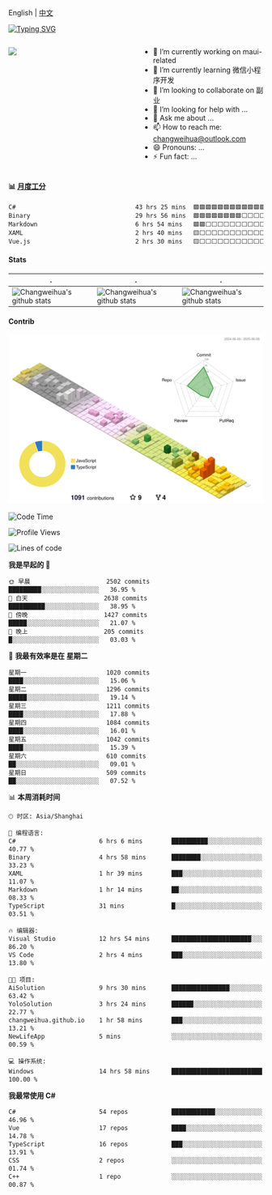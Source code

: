 English | [中文](README_CN.md)

[![Typing SVG](https://readme-typing-svg.herokuapp.com?color=%2336BCF7&center=true&vCenter=true&width=600&lines=Hi+there+👋,+I+am+Chang+Weihua;+Welcome+to+My+Profile!;Over+9+years+of+programming+experience;Always+learning+new+things+)](https://git.io/typing-svg)

<div style="display: grid;gap: 20px;grid-template-columns: repeat(auto-fit, minmax(240px, 1fr));">

[<img src="https://github-readme-stats.vercel.app/api?username=changweihua&show_icons=true&locale=cn" />](https://metrics.lecoq.io/changweihua#gh-light-mode-only)

<div>

- 🔭 I’m currently working on maui-related
- 🌱 I’m currently learning 微信小程序开发
- 👯 I’m looking to collaborate on 副业
- 🤔 I’m looking for help with ...
- 💬 Ask me about ...
- 📫 How to reach me: changweihua@outlook.com
- 😄 Pronouns: ...
- ⚡ Fun fact: ...

</div>

</div>

#### :bar_chart: [月度工分](https://github.com/changweihua/wakapi)

<!--START_SECTION:wakao-->

```txt
C#                                 43 hrs 25 mins  🟩🟩🟩🟩🟩🟩🟩🟩🟩🟩🟩🟩⬜⬜⬜⬜⬜⬜⬜⬜⬜⬜⬜⬜⬜   47.21 %
Binary                             29 hrs 56 mins  🟩🟩🟩🟩🟩🟩🟩🟩⬜⬜⬜⬜⬜⬜⬜⬜⬜⬜⬜⬜⬜⬜⬜⬜⬜   32.55 %
Markdown                           6 hrs 54 mins   🟩🟩⬜⬜⬜⬜⬜⬜⬜⬜⬜⬜⬜⬜⬜⬜⬜⬜⬜⬜⬜⬜⬜⬜⬜   07.50 %
XAML                               2 hrs 40 mins   🟨⬜⬜⬜⬜⬜⬜⬜⬜⬜⬜⬜⬜⬜⬜⬜⬜⬜⬜⬜⬜⬜⬜⬜⬜   02.90 %
Vue.js                             2 hrs 30 mins   🟨⬜⬜⬜⬜⬜⬜⬜⬜⬜⬜⬜⬜⬜⬜⬜⬜⬜⬜⬜⬜⬜⬜⬜⬜   02.73 %
```

<!--END_SECTION:wakao-->

#### Stats ####


| .                                                                                                                                            | .                                                                                                                                      | .                                                                                                                                                     |
| -------------------------------------------------------------------------------------------------------------------------------------------- | -------------------------------------------------------------------------------------------------------------------------------------- | ----------------------------------------------------------------------------------------------------------------------------------------------------- |
| ![Changweihua's github stats](https://github-readme-stats.vercel.app/api?username=changweihua&show_icons=true&theme=radical&hide_title=true) | ![Changweihua's github stats](https://github-readme-stats.vercel.app/api/top-langs/?username=changweihua&theme=radical&layout=compact) | ![Changweihua's github stats](https://github-readme-stats.vercel.app/api?username=changweihua&show_icons=true&theme=radical&include_all_commits=true) |


#### Contrib ####

<!--   profile-green-animate -->
![](./profile-3d-contrib/profile-south-season-animate.svg)

<!--START_SECTION:waka-->
![Code Time](http://img.shields.io/badge/Code%20Time-1%2C473%20hrs%2053%20mins-blue)

![Profile Views](http://img.shields.io/badge/%E4%B8%AA%E4%BA%BA%E8%B5%84%E6%96%99%E8%A7%82%E7%9C%8B%E6%AC%A1%E6%95%B0-1-blue)

![Lines of code](https://img.shields.io/badge/%E4%BB%8E%E3%80%8CHello%20World%E3%80%8D%E8%B5%B7%E6%88%91%E5%B7%B2%E7%BB%8F%E5%86%99%E4%BA%86-24.1%20million%20%E8%A1%8C%E4%BB%A3%E7%A0%81-blue)

**我是早起的 🐤** 

```text
🌞 早晨                     2502 commits        █████████░░░░░░░░░░░░░░░░   36.95 % 
🌆 白天                     2638 commits        ██████████░░░░░░░░░░░░░░░   38.95 % 
🌃 傍晚                     1427 commits        █████░░░░░░░░░░░░░░░░░░░░   21.07 % 
🌙 晚上                     205 commits         █░░░░░░░░░░░░░░░░░░░░░░░░   03.03 % 
```
📅 **我最有效率是在 星期二** 

```text
星期一                      1020 commits        ████░░░░░░░░░░░░░░░░░░░░░   15.06 % 
星期二                      1296 commits        █████░░░░░░░░░░░░░░░░░░░░   19.14 % 
星期三                      1211 commits        ████░░░░░░░░░░░░░░░░░░░░░   17.88 % 
星期四                      1084 commits        ████░░░░░░░░░░░░░░░░░░░░░   16.01 % 
星期五                      1042 commits        ████░░░░░░░░░░░░░░░░░░░░░   15.39 % 
星期六                      610 commits         ██░░░░░░░░░░░░░░░░░░░░░░░   09.01 % 
星期日                      509 commits         ██░░░░░░░░░░░░░░░░░░░░░░░   07.52 % 
```


📊 **本周消耗时间** 

```text
🕑︎ 时区: Asia/Shanghai

💬 编程语言: 
C#                       6 hrs 6 mins        ██████████░░░░░░░░░░░░░░░   40.77 % 
Binary                   4 hrs 58 mins       ████████░░░░░░░░░░░░░░░░░   33.23 % 
XAML                     1 hr 39 mins        ███░░░░░░░░░░░░░░░░░░░░░░   11.07 % 
Markdown                 1 hr 14 mins        ██░░░░░░░░░░░░░░░░░░░░░░░   08.33 % 
TypeScript               31 mins             █░░░░░░░░░░░░░░░░░░░░░░░░   03.51 % 

🔥 编辑器: 
Visual Studio            12 hrs 54 mins      ██████████████████████░░░   86.20 % 
VS Code                  2 hrs 4 mins        ███░░░░░░░░░░░░░░░░░░░░░░   13.80 % 

🐱‍💻 项目: 
AiSolution               9 hrs 30 mins       ████████████████░░░░░░░░░   63.42 % 
YoloSolution             3 hrs 24 mins       ██████░░░░░░░░░░░░░░░░░░░   22.77 % 
changweihua.github.io    1 hr 58 mins        ███░░░░░░░░░░░░░░░░░░░░░░   13.21 % 
NewLifeApp               5 mins              ░░░░░░░░░░░░░░░░░░░░░░░░░   00.59 % 

💻 操作系统: 
Windows                  14 hrs 58 mins      █████████████████████████   100.00 % 
```

**我最常使用 C#** 

```text
C#                       54 repos            ████████████░░░░░░░░░░░░░   46.96 % 
Vue                      17 repos            ████░░░░░░░░░░░░░░░░░░░░░   14.78 % 
TypeScript               16 repos            ███░░░░░░░░░░░░░░░░░░░░░░   13.91 % 
CSS                      2 repos             ░░░░░░░░░░░░░░░░░░░░░░░░░   01.74 % 
C++                      1 repo              ░░░░░░░░░░░░░░░░░░░░░░░░░   00.87 % 
```




<!--END_SECTION:waka-->


<!-- ![](assets/Bottom_down.svg) -->
